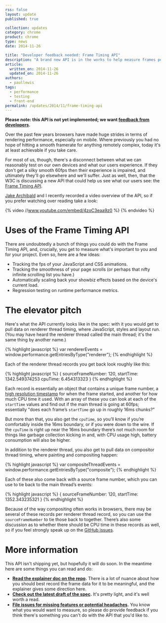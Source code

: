 ```yaml
---
rss: false
layout: update
published: true

collection: updates
category: chrome
product: chrome
type: news
date: 2014-11-26

title: "Developer feedback needed: Frame Timing API"
description: "A brand new API is in the works to help measure frames per second in the wild, but it needs your feedback."
article:
  written_on: 2014-11-26
  updated_on: 2014-11-26
authors:
  - paullewis
tags:
  - performance
  - testing
  - front-end
permalink: /updates/2014/11/frame-timing-api
---
```


**Please note: this API is not yet implemented; we want [feedback from developers](https://github.com/w3c/frame-timing/issues).**

Over the past few years browsers have made huge strides in terms of rendering performance, especially on mobile. Where previously you had no hope of hitting a smooth framerate for anything remotely complex, today it's at least achievable if you take care.

For most of us, though, there's a disconnect between what we can reasonably test on our own devices and what our users experience. If they don't get a silky smooth 60fps then their experience is impaired, and ultimately they'll go elsewhere and we'll suffer. Just as well, then, that the W3C is discussing a new API that could help us see what our users see: the [Frame Timing API](https://github.com/w3c/frame-timing).

[Jake Archibald](http://jakearchibald.com/) and I recently recorded a video overview of the API, so if you prefer watching over reading take a look:

{% video //www.youtube.com/embed/4zoC3eaa9z0 %} {% endvideo %}

# Uses of the Frame Timing API

There are undoubtedly a bunch of things you could do with the Frame Timing API, and, crucially, you get to measure what's important to you and for your project. Even so, here are a few ideas:

* Tracking the fps of your JavaScript and CSS animations.
* Tracking the smoothness of your page scrolls (or perhaps that nifty infinite scrolling list you have.)
* Automatically scaling back your showbiz effects based on the device's current load.
* Regression testing on runtime performance metrics.

# The elevator pitch

Here's what the API currently looks like in the spec: with it you would get to pull data on renderer thread timing, where JavaScript, styles and layout run. (You may have heard the renderer thread called the main thread; it's the same thing by another name.)

{% highlight javascript %}
var rendererEvents = window.performance.getEntriesByType("renderer");
{% endhighlight %}

Each of the renderer thread records you get back look roughly like this:

{% highlight javascript %}
{
  sourceFrameNumber: 120,
  startTime: 1342.549374253
  cpuTime: 6.454313323
}
{% endhighlight %}

Each record is essentially an object that contains a unique frame number, a [high resolution timestamp](http://www.w3.org/TR/hr-time/#domhighrestimestamp) for when the frame started, and another for how much CPU time it used. With an array of these you can look at each of the `startTime` values and find out if the main thread is going at 60fps; essentially "does each frame’s `startTime` go up in roughly 16ms chunks?"

But more than that, you also get the `cpuTime`, so you’ll know if you’re comfortably inside the 16ms boundary, or if you were down to the wire. If the `cpuTime` is right up near the 16ms boundary there’s not much room for things like garbage collection kicking in and, with CPU usage high, battery consumption will also be higher.

In addition to the renderer thread, you also get to pull data on compositor thread timing, where painting and compositing happen:

{% highlight javascript %}
var compositeThreadEvents = window.performance.getEntriesByType("composite");
{% endhighlight %}

Each of these also come back with a source frame number, which you can use to tie back to the main thread’s events:

{% highlight javascript %}
{
  sourceFrameNumber: 120,
  startTime: 1352.343235321
}
{% endhighlight %}

Because of the way compositing often works in browsers, there may be several of these records per renderer thread record, so you can use the `sourceFrameNumber` to tie those back to together. There’s also some discussion as to whether there should be CPU time in these records as well, so if you feel strongly speak up on the [GitHub issues](https://github.com/w3c/frame-timing/issues).

# More information

This API isn't shipping yet, but hopefully it will do soon. In the meantime here are some things you can read and do:

* **[Read the explainer doc on the repo](https://github.com/w3c/frame-timing/wiki/Explainer).** There is a lot of nuance about how you should best record the frame data for it to be meaningful, and the explainer gives some direction here.
* **[Check out the latest draft of the spec](http://w3c.github.io/frame-timing/).** It's pretty light, and it's well worth a read.
* **[File issues for missing features or potential headaches](https://github.com/w3c/frame-timing/issues).** You know what you would want to measure, so please do provide feedback if you think there's something you can't do with the API that you'd like to.
